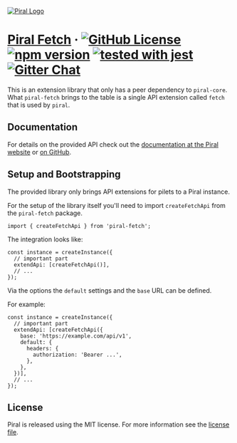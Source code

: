 [![Piral Logo](https://github.com/smapiot/piral/raw/master/docs/assets/logo.png)](https://piral.io)

# [Piral Fetch](https://piral.io) &middot; [![GitHub License](https://img.shields.io/badge/license-MIT-blue.svg)](https://github.com/smapiot/piral/blob/master/LICENSE) [![npm version](https://img.shields.io/npm/v/piral-fetch.svg?style=flat)](https://www.npmjs.com/package/piral-fetch) [![tested with jest](https://img.shields.io/badge/tested_with-jest-99424f.svg)](https://jestjs.io) [![Gitter Chat](https://badges.gitter.im/gitterHQ/gitter.png)](https://gitter.im/piral-io/community)

This is an extension library that only has a peer dependency to `piral-core`. What `piral-fetch` brings to the table is a single API extension called `fetch` that is used by `piral`.

## Documentation

For details on the provided API check out the [documentation at the Piral website](https://docs.piral.io) or [on GitHub](https://github.com/smapiot/piral/tree/master/docs).

## Setup and Bootstrapping

The provided library only brings API extensions for pilets to a Piral instance.

For the setup of the library itself you'll need to import `createFetchApi` from the `piral-fetch` package.

```tsx
import { createFetchApi } from 'piral-fetch';
```

The integration looks like:

```tsx
const instance = createInstance({
  // important part
  extendApi: [createFetchApi()],
  // ...
});
```

Via the options the `default` settings and the `base` URL can be defined.

For example:

```tsx
const instance = createInstance({
  // important part
  extendApi: [createFetchApi({
    base: 'https://example.com/api/v1',
    default: {
      headers: {
        authorization: 'Bearer ...',
      },
    },
  })],
  // ...
});
```

## License

Piral is released using the MIT license. For more information see the [license file](./LICENSE).
